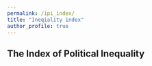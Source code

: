 ```yaml
---
permalink: /ipi_index/
title: "Ineqiality index"
author_profile: true
---
```


## The Index of Political Inequality
